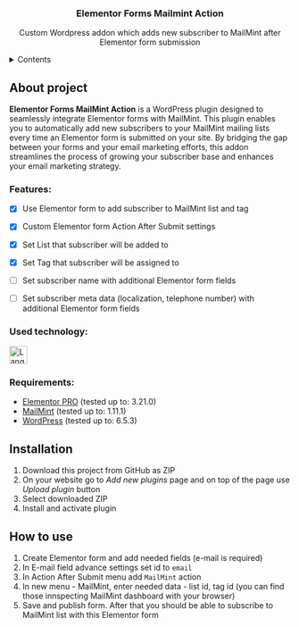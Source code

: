 <!-- ![Project icon](/relative/path/to/icon.svg?raw=true&sanitize=true "Optional title")  -->
<h3 align="center">Elementor Forms Mailmint Action</h3>
<p align="center">Custom Wordpress addon which adds new subscriber to MailMint after Elementor form submission</p>

<details>
  <summary>Contents</summary>
  <ol>
    <li><a href="#About-project">About project</a></li>
    <ul>
      <li><a href="#Features">Features</a></li>
      <li><a href="#Used-technology">Used technology</a></li>
      <li><a href="#Requirements">Requirements</a></li>
    </ul>
    <li><a href="#Installation">Installation</a></li>
    <li><a href="#How-to-use">How to use</a></li>
    <li><a href="#License">License</a></li>
  </ol>
</details>


## About project
<!-- ![Screenshot](/screenshots/img.jpg?raw=true "Title") -->
**Elementor Forms MailMint Action** is a WordPress plugin designed to seamlessly integrate Elementor forms with MailMint. This plugin enables you to automatically add new subscribers to your MailMint mailing lists every time an Elementor form is submitted on your site. By bridging the gap between your forms and your email marketing efforts, this addon streamlines the process of growing your subscriber base and enhances your email marketing strategy.


### Features:
- [x] Use Elementor form to add subscriber to MailMint list and tag
- [x] Custom Elementor form Action After Submit settings
- [x] Set List that subscriber will be added to
- [x] Set Tag that subscriber will be assigned to
- [ ] Set subscriber name with additional Elementor form fields
- [ ] Set subscriber meta data (localization, telephone number) with additional Elementor form fields


### Used technology:
<p>
  <a href="https://skillicons.dev">
    <img height="32" align="center" alt="Languages" src="https://skillicons.dev/icons?i=php" />
  </a>
</p>


### Requirements:
<ul>
  <li><a href="https://wordpress.org/plugins/elementor/">Elementor PRO</a> (tested up to: 3.21.0)</li>
  <li><a href="https://wordpress.org/plugins/mail-mint/">MailMint</a> (tested up to: 1.11.1)</li>
  <li><a href="https://wordpress.org/">WordPress</a> (tested up to: 6.5.3)</li>
</ul>


## Installation
1. Download this project from GitHub as ZIP
2. On your website go to *Add new plugins* page and on top of the page use *Upload plugin* button
3. Select downloaded ZIP
4. Install and activate plugin


## How to use
1. Create Elementor form and add needed fields (e-mail is required)
2. In E-mail field advance settings set id to `email`
3. In Action After Submit menu add `MailMint` action
4. In new menu - MailMint, enter needed data - list id, tag id (you can find those innspecting MailMint dashboard with your browser)
5. Save and publish form. After that you should be able to subscribe to MailMint list with this Elementor form


<!-- ## License -->
